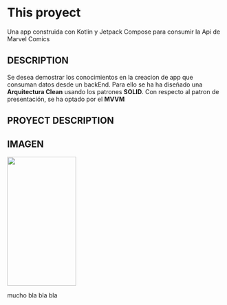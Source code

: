 # This proyect 

Una app construida con Kotlin y Jetpack Compose para consumir la Api de Marvel Comics

## DESCRIPTION
Se desea demostrar los conocimientos en la creacion de app que consuman datos desde un backEnd. Para ello se ha ha diseñado una **Arquitectura Clean** usando los patrones **SOLID**.
Con respecto al patron de presentación, se ha optado por el  **MVVM**


## PROYECT DESCRIPTION

## IMAGEN
<img src="https://github.com/jorgesanme/Wonka_Staff/blob/main/images/Wonka_Staff_1.gif" width="160" height="300" />

mucho bla bla bla

